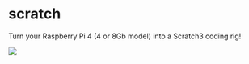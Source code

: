 # scratch

Turn your Raspberry Pi 4 (4 or 8Gb model) into a Scratch3 coding rig!

[![](https://www.balena.io/deploy.png)](https://dashboard.balena-cloud.com/deploy)
